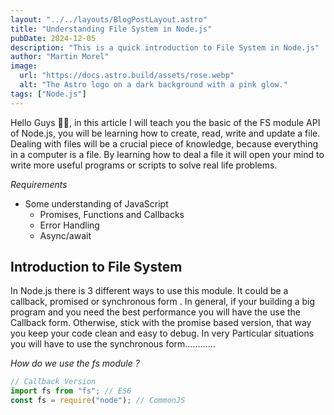 ```yaml
---
layout: "../../layouts/BlogPostLayout.astro"
title: "Understanding File System in Node.js"
pubDate: 2024-12-05
description: "This is a quick introduction to File System in Node.js"
author: "Martin Morel"
image:
  url: "https://docs.astro.build/assets/rose.webp"
  alt: "The Astro logo on a dark background with a pink glow."
tags: ["Node.js"]
---
```


Hello Guys 👋🏽, in this article I will teach you the basic of the FS module API of Node.js, you will be learning how to create, read, write and update a file. Dealing with files will be a crucial piece of knowledge, because everything in a computer is a file. By learning how to deal a file it will open your mind to write more useful programs or scripts to solve real life problems.

_Requirements_

- Some understanding of JavaScript
  - Promises, Functions and Callbacks
  - Error Handling
  - Async/await

## Introduction to File System

In Node.js there is 3 different ways to use this module. It could be a callback, promised or synchronous form . In general, if your building a big program and you need the best performance you will have the use the Callback form. Otherwise, stick with the promise based version, that way you keep your code clean and easy to debug. In very Particular situations you will have to use the synchronous form…………

_How do we use the fs module ?_

```jsx
// Callback Version
import fs from "fs"; // ES6
const fs = require("node"); // CommonJS
```
